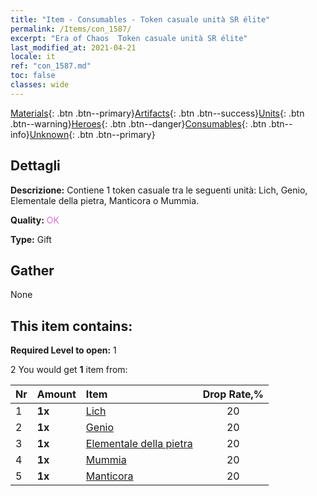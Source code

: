 ```yaml
---
title: "Item - Consumables - Token casuale unità SR élite"
permalink: /Items/con_1587/
excerpt: "Era of Chaos  Token casuale unità SR élite"
last_modified_at: 2021-04-21
locale: it
ref: "con_1587.md"
toc: false
classes: wide
---
```

 [Materials](/it/Items/){: .btn .btn--primary}[Artifacts](/it/Items/Artifacts/){: .btn .btn--success}[Units](/it/Items/Units/){: .btn .btn--warning}[Heroes](/it/Items/Heroes/){: .btn .btn--danger}[Consumables](/it/Items/Consumables/){: .btn .btn--info}[Unknown](/it/Items/Unknown/){: .btn .btn--primary}

## Dettagli
 **Descrizione:** Contiene 1 token casuale tra le seguenti unità: Lich, Genio, Elementale della pietra, Manticora o Mummia.

 **Quality:** <span style="color: #DA70D6">OK</span>

 **Type:** Gift

## Gather

  None

## This item contains:

 **Required Level to open:** 1

 2 You would get **1** item  from:

  | Nr | Amount |     Item    | Drop Rate,% |
  |:---|:-------|:------------|:---------:|
  | 1 |  **1x** | [Lich](/it/Items/unt_212/) | 20 | 
  | 2 |  **1x** | [Genio](/it/Items/unt_239/) | 20 | 
  | 3 |  **1x** | [Elementale della pietra](/it/Items/unt_266/) | 20 | 
  | 4 |  **1x** | [Mummia](/it/Items/unt_215/) | 20 | 
  | 5 |  **1x** | [Manticora](/it/Items/unt_249/) | 20 | 
